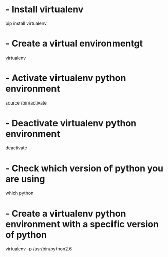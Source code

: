 # - Install virtualenv
pip install virtualenv

# - Create a virtual environmentgt
virtualenv <projectname>

# - Activate virtualenv python environment
source <projectname>/bin/activate

# - Deactivate virtualenv python environment
deactivate

# - Check which version of python you are using
which python

# - Create a virtualenv python environment with a specific version of python
virtualenv -p /usr/bin/python2.6 <projectname>
